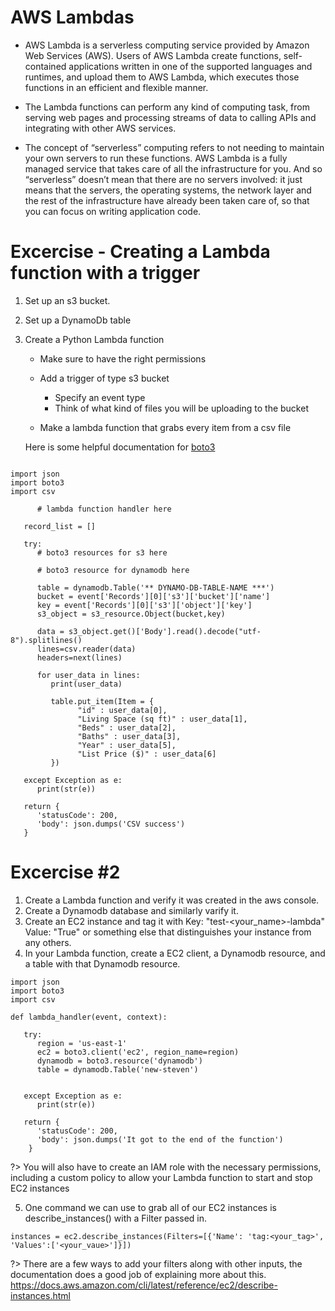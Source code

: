 # AWS Lambdas

- AWS Lambda is a serverless computing service provided by Amazon Web Services (AWS). Users of AWS Lambda create functions, self-contained applications written in one of the supported languages and runtimes, and upload them to AWS Lambda, which executes those functions in an efficient and flexible manner.

- The Lambda functions can perform any kind of computing task, from serving web pages and processing streams of data to calling APIs and integrating with other AWS services.

- The concept of “serverless” computing refers to not needing to maintain your own servers to run these functions. AWS Lambda is a fully managed service that takes care of all the infrastructure for you. And so “serverless” doesn’t mean that there are no servers involved: it just means that the servers, the operating systems, the network layer and the rest of the infrastructure have already been taken care of, so that you can focus on writing application code.

# Excercise - Creating a Lambda function with a trigger

1. Set up an s3 bucket.

2. Set up a DynamoDb table

3. Create a Python Lambda function
    - Make sure to have the right permissions
    - Add a trigger of type s3 bucket
        - Specify an event type
        - Think of what kind of files you will be uploading to the bucket

    - Make a lambda function that grabs every item from a csv file
   
    Here is some helpful documentation for [boto3](https://boto3.amazonaws.com/v1/documentation/api/latest/guide/dynamodb.html)


```

import json
import boto3
import csv

      # lambda function handler here

   record_list = []
   
   try:
      # boto3 resources for s3 here

      # boto3 resource for dynamodb here
       
      table = dynamodb.Table('** DYNAMO-DB-TABLE-NAME ***')
      bucket = event['Records'][0]['s3']['bucket']['name']
      key = event['Records'][0]['s3']['object']['key']
      s3_object = s3_resource.Object(bucket,key)
      
      data = s3_object.get()['Body'].read().decode("utf-8").splitlines()
      lines=csv.reader(data)
      headers=next(lines)
      
      for user_data in lines:
         print(user_data)

         table.put_item(Item = {
               "id" : user_data[0],
               "Living Space (sq ft)" : user_data[1],
               "Beds" : user_data[2],
               "Baths" : user_data[3],
               "Year" : user_data[5],
               "List Price ($)" : user_data[6]
         })
      
   except Exception as e:
      print(str(e))
            
   return {
      'statusCode': 200,
      'body': json.dumps('CSV success')
   }

```




# Excercise #2
1. Create a Lambda function and verify it was created in the aws console.
2. Create a Dynamodb database and similarly varify  it.
3. Create an EC2 instance and tag it with Key: "test-<your_name>-lambda" Value: "True"  or something else that distinguishes your instance from any others.
4. In your Lambda function, create a EC2 client, a Dynamodb resource, and a table with that Dynamodb resource.
   
```
import json
import boto3
import csv

def lambda_handler(event, context):
   
   try: 
      region = 'us-east-1'
      ec2 = boto3.client('ec2', region_name=region)
      dynamodb = boto3.resource('dynamodb')
      table = dynamodb.Table('new-steven')
      
     
   except Exception as e:
      print(str(e))
            
   return {
      'statusCode': 200,
      'body': json.dumps('It got to the end of the function')
    }
```
?> You will also have to create an IAM role with the necessary permissions, including a custom policy to allow your Lambda function to start and stop EC2 instances

5.  One command we can use to grab all of our EC2 instances is describe_instances() with a Filter passed in.
```
instances = ec2.describe_instances(Filters=[{'Name': 'tag:<your_tag>', 'Values':['<your_vaue>']}])
```

?> There are a few ways to add your filters along with other inputs, the documentation does a good job of explaining more about this.
https://docs.aws.amazon.com/cli/latest/reference/ec2/describe-instances.html
